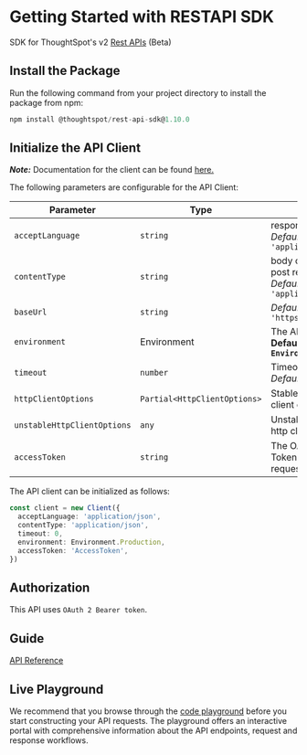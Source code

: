 
# Getting Started with RESTAPI SDK

SDK for ThoughtSpot's v2 [Rest APIs](https://developers.thoughtspot.com/docs/?pageid=rest-api-v2) (Beta)

## Install the Package

Run the following command from your project directory to install the package from npm:

```ts
npm install @thoughtspot/rest-api-sdk@1.10.0
```

## Initialize the API Client

**_Note:_** Documentation for the client can be found [here.](doc/client.md)

The following parameters are configurable for the API Client:

| Parameter | Type | Description |
|  --- | --- | --- |
| `acceptLanguage` | `string` | response format<br>*Default*: `'application/json'` |
| `contentType` | `string` | body content type for post request<br>*Default*: `'application/json'` |
| `baseUrl` | `string` | *Default*: `'https://localhost:443'` |
| `environment` | Environment | The API environment. <br> **Default: `Environment.Production`** |
| `timeout` | `number` | Timeout for API calls.<br>*Default*: `0` |
| `httpClientOptions` | `Partial<HttpClientOptions>` | Stable configurable http client options. |
| `unstableHttpClientOptions` | `any` | Unstable configurable http client options. |
| `accessToken` | `string` | The OAuth 2.0 Access Token to use for API requests. |

The API client can be initialized as follows:

```ts
const client = new Client({
  acceptLanguage: 'application/json',
  contentType: 'application/json',
  timeout: 0,
  environment: Environment.Production,
  accessToken: 'AccessToken',
})
```

## Authorization

This API uses `OAuth 2 Bearer token`.

## Guide
[API Reference](https://github.com/thoughtspot/rest-api-sdk/blob/1.10.0/Typescript/doc/README.md)
## Live Playground
We recommend that you browse through the [code playground](https://try-everywhere.thoughtspot.cloud/v2/#/everywhere/api/rest/playgroundV2) before you start constructing your API requests. The playground offers an interactive portal with comprehensive information about the API endpoints, request and response workflows.
